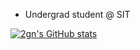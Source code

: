 - Undergrad student @ SIT

[![2gn's GitHub stats](https://github-readme-stats.vercel.app/api?username=2gn&theme=material-palenight&show_icons=true)](https://github.com/2gn)

<!---
2gn/2gn is a  special ✨ repository because its `README.md` (this file) appears on your GitHub profile.
You can click the Preview link to take a look at your changes.
--->
